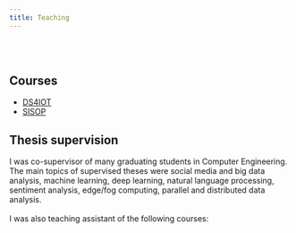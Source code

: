 ```yaml
---
title: Teaching
---
```

<br><br>
## **Courses**
- [DS4IOT](sisop)
- [SISOP](/ds4iot)

## **Thesis supervision**
I was co-supervisor of many graduating students in Computer Engineering. The main topics of supervised theses
were social media and big data analysis, machine learning, deep learning, natural language
processing, sentiment analysis, edge/fog computing, parallel and distributed data analysis.
<br><br>
I was also teaching assistant of the following courses:
